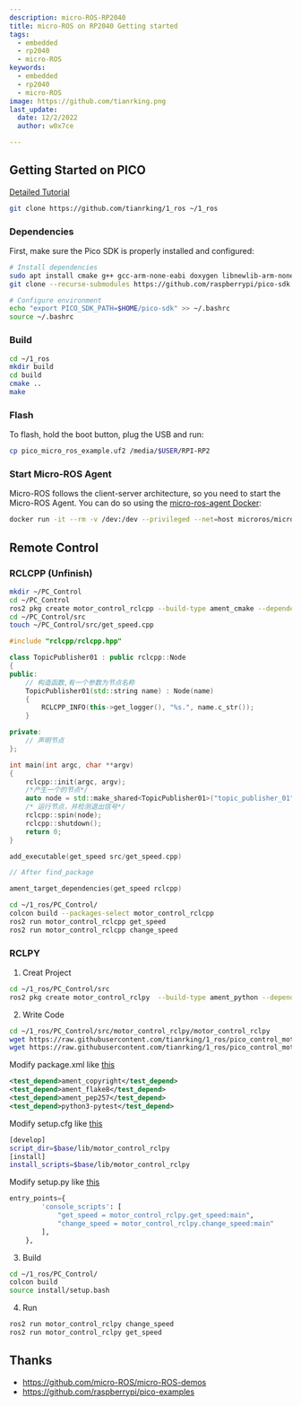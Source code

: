 ```yaml
---
description: micro-ROS-RP2040
title: micro-ROS on RP2040 Getting started
tags:
  - embedded
  - rp2040
  - micro-ROS
keywords:
  - embedded
  - rp2040
  - micro-ROS
image: https://github.com/tianrking.png
last_update:
  date: 12/2/2022
  author: w0x7ce

---
```



## Getting Started on PICO

[Detailed Tutorial](https://me.w0x7ce.eu/rp2040/micro-ROS-on-RP2040)

```bash
git clone https://github.com/tianrking/1_ros ~/1_ros
```

### Dependencies

First, make sure the Pico SDK is properly installed and configured:

```bash
# Install dependencies
sudo apt install cmake g++ gcc-arm-none-eabi doxygen libnewlib-arm-none-eabi git python3
git clone --recurse-submodules https://github.com/raspberrypi/pico-sdk.git $HOME/pico-sdk

# Configure environment
echo "export PICO_SDK_PATH=$HOME/pico-sdk" >> ~/.bashrc
source ~/.bashrc

```

### Build

```bash
cd ~/1_ros
mkdir build
cd build
cmake ..
make
```

### Flash 

To flash, hold the boot button, plug the USB and run:

```bash
cp pico_micro_ros_example.uf2 /media/$USER/RPI-RP2
```

### Start Micro-ROS Agent

Micro-ROS follows the client-server architecture, so you need to start the Micro-ROS Agent.
You can do so using the [micro-ros-agent Docker](https://hub.docker.com/r/microros/micro-ros-agent):
```bash
docker run -it --rm -v /dev:/dev --privileged --net=host microros/micro-ros-agent:humble serial --dev /dev/ttyACM0 -b 115200
```

## Remote Control

### RCLCPP (Unfinish)

```bash
mkdir ~/PC_Control
cd ~/PC_Control
ros2 pkg create motor_control_rclcpp --build-type ament_cmake --dependencies rclcpp
cd ~/PC_Control/src
touch ~/PC_Control/src/get_speed.cpp
```

```cpp title="get_speed.cpp"
#include "rclcpp/rclcpp.hpp"

class TopicPublisher01 : public rclcpp::Node
{
public:
    // 构造函数,有一个参数为节点名称
    TopicPublisher01(std::string name) : Node(name)
    {
        RCLCPP_INFO(this->get_logger(), "%s.", name.c_str());
    }

private:
    // 声明节点
};

int main(int argc, char **argv)
{
    rclcpp::init(argc, argv);
    /*产生一个的节点*/
    auto node = std::make_shared<TopicPublisher01>("topic_publisher_01");
    /* 运行节点，并检测退出信号*/
    rclcpp::spin(node);
    rclcpp::shutdown();
    return 0;
}

```

```cpp title='Add to CMakeList.txt'
add_executable(get_speed src/get_speed.cpp)

// After find_package

ament_target_dependencies(get_speed rclcpp)
```

```bash
cd ~/1_ros/PC_Control/
colcon build --packages-select motor_control_rclcpp
ros2 run motor_control_rclcpp get_speed
ros2 run motor_control_rclcpp change_speed
```

### RCLPY

1. Creat Project

  ```bash
  cd ~/1_ros/PC_Control/src
  ros2 pkg create motor_control_rclpy  --build-type ament_python --dependencies rclpy
  ```

2. Write Code

  ```bash
  cd ~/1_ros/PC_Control/src/motor_control_rclpy/motor_control_rclpy
  wget https://raw.githubusercontent.com/tianrking/1_ros/pico_control_motor/PC_Control/src/motor_control_rclpy/motor_control_rclpy/change_speed.py
  wget https://raw.githubusercontent.com/tianrking/1_ros/pico_control_motor/PC_Control/src/motor_control_rclpy/motor_control_rclpy/get_speed.py
  ```

  Modify package.xml like [this](https://github.com/tianrking/1_ros/blob/pico_control_motor/PC_Control/src/motor_control_rclpy/package.xml)

  ```xml
  <test_depend>ament_copyright</test_depend>
  <test_depend>ament_flake8</test_depend>
  <test_depend>ament_pep257</test_depend>
  <test_depend>python3-pytest</test_depend>
  ```

  Modify setup.cfg like [this](https://github.com/tianrking/1_ros/blob/pico_control_motor/PC_Control/src/motor_control_rclpy/setup.cfg)

  ```bash
  [develop]
  script_dir=$base/lib/motor_control_rclpy
  [install]
  install_scripts=$base/lib/motor_control_rclpy
  ```

  Modify setup.py like [this](https://github.com/tianrking/1_ros/blob/pico_control_motor/PC_Control/src/motor_control_rclpy/setup.py)

  ```py
  entry_points={
          'console_scripts': [
              "get_speed = motor_control_rclpy.get_speed:main",
              "change_speed = motor_control_rclpy.change_speed:main"      
          ],
      },
  ```

3. Build

  ```bash
  cd ~/1_ros/PC_Control/
  colcon build
  source install/setup.bash
  ```

4. Run

  ```bash
  ros2 run motor_control_rclpy change_speed
  ros2 run motor_control_rclpy get_speed
  ```

## Thanks

- https://github.com/micro-ROS/micro-ROS-demos
- https://github.com/raspberrypi/pico-examples
